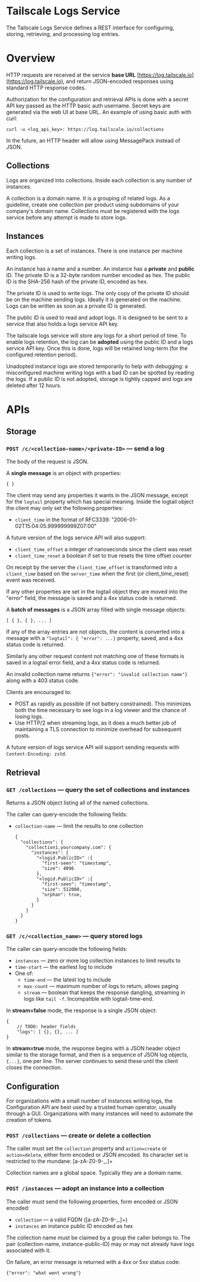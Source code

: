 # Tailscale Logs Service

The Tailscale Logs Service defines a REST interface for configuring, storing,
retrieving, and processing log entries.

# Overview

HTTP requests are received at the service **base URL**
[https://log.tailscale.io](https://log.tailscale.io), and return JSON-encoded
responses using standard HTTP response codes.

Authorization for the configuration and retrieval APIs is done with a secret
API key passed as the HTTP basic auth username. Secret keys are generated via
the web UI at base URL. An example of using basic auth with curl:

    curl -u <log_api_key>: https://log.tailscale.io/collections

In the future, an HTTP header will allow using MessagePack instead of JSON.

## Collections

Logs are organized into collections. Inside each collection is any number of
instances.

A collection is a domain name. It is a grouping of related logs. As a
guideline, create one collection per product using subdomains of your
company's domain name. Collections must be registered with the logs service
before any attempt is made to store logs.

## Instances

Each collection is a set of instances. There is one instance per machine
writing logs.

An instance has a name and a number. An instance has a **private** and
**public** ID. The private ID is a 32-byte random number encoded as hex.
The public ID is the SHA-256 hash of the private ID, encoded as hex.

The private ID is used to write logs. The only copy of the private ID
should be on the machine sending logs. Ideally it is generated on the
machine. Logs can be written as soon as a private ID is generated. 

The public ID is used to read and adopt logs. It is designed to be sent
to a service that also holds a logs service API key.

The tailscale logs service will store any logs for a short period of time.
To enable logs retention, the log can be **adopted** using the public ID
and a logs service API key.
Once this is done, logs will be retained long-term (for the configured
retention period).

Unadopted instance logs are stored temporarily to help with debugging:
a misconfigured machine writing logs with a bad ID can be spotted by
reading the logs.
If a public ID is not adopted, storage is tightly capped and logs are
deleted after 12 hours.

# APIs

## Storage

### `POST /c/<collection-name>/<private-ID>` — send a log

The body of the request is JSON.

A **single message** is an object with properties:

`{ }`

The client may send any properties it wants in the JSON message, except
for the `logtail` property which has special meaning. Inside the logtail
object the client may only set the following properties:

- `client_time` in the format of RFC3339: "2006-01-02T15:04:05.999999999Z07:00"

A future version of the logs service API will also support:

- `client_time_offset` a integer of nanoseconds since the client was reset
- `client_time_reset` a boolean if set to true resets the time offset counter

On receipt by the server the `client_time_offset` is transformed into a
`client_time` based on the `server_time` when the first (or
client_time_reset) event was received. 

If any other properties are set in the logtail object they are moved into
the "error" field, the message is saved and a 4xx status code is returned.

A **batch of messages** is a JSON array filled with single message objects:

`[ { }, { }, ... ]`

If any of the array entries are not objects, the content is converted
into a message with a `"logtail": { "error": ...}` property, saved, and
a 4xx status code is returned.

Similarly any other request content not matching one of these formats is
saved in a logtail error field, and a 4xx status code is returned.

An invalid collection name returns `{"error": "invalid collection name"}`
along with a 403 status code.

Clients are encouraged to:

- POST as rapidly as possible (if not battery constrained). This minimizes
  both the time necessary to see logs in a log viewer and the chance of
  losing logs.
- Use HTTP/2 when streaming logs, as it does a much better job of
  maintaining a TLS connection to minimize overhead for subsequent posts.

A future version of logs service API will support sending requests with
`Content-Encoding: zstd`.

## Retrieval

### `GET /collections` — query the set of collections and instances

Returns a JSON object listing all of the named collections.

The caller can query-encode the following fields:

- `collection-name` — limit the results to one collection

    ```
    {
      "collections": {
        "collection1.yourcompany.com": {
          "instances": {
            "<logid.PublicID>" :{
              "first-seen": "timestamp",
              "size": 4096
            },
            "<logid.PublicID>" :{
              "first-seen": "timestamp",
              "size": 512000,
              "orphan": true,
            }
          }
        }
      }
    }
    ```

### `GET /c/<collection_name>` — query stored logs

The caller can query-encode the following fields:

- `instances` — zero or more log collection instances to limit results to
- `time-start` — the earliest log to include
- One of:
    - `time-end` — the latest log to include
    - `max-count` — maximum number of logs to return, allows paging
    - `stream` — boolean that keeps the response dangling, streaming in
      logs like `tail -f`. Incompatible with logtail-time-end.

In **stream=false** mode, the response is a single JSON object:

    {
    	// TODO: header fields
    	"logs": [ {}, {}, ... ]
    }

In **stream=true** mode, the response begins with a JSON header object
similar to the storage format, and then is a sequence of JSON log
objects, `{...}`, one per line. The server continues to send these until
the client closes the connection.

## Configuration

For organizations with a small number of instances writing logs, the
Configuration API are best used by a trusted human operator, usually
through a GUI. Organizations with many instances will need to automate
the creation of tokens.

### `POST /collections` — create or delete a collection

The caller must set the `collection` property and `action=create` or
`action=delete`, either form encoded or JSON encoded. Its character set
is restricted to the mundane: [a-zA-Z0-9-_.]+

Collection names are a global space. Typically they are a domain name.

### `POST /instances` — adopt an instance into a collection

The caller must send the following properties, form encoded or JSON encoded:

- `collection` — a valid FQDN ([a-zA-Z0-9-_.]+)
- `instances` an instance public ID encoded as hex

The collection name must be claimed by a group the caller belongs to.
The pair (collection-name, instance-public-ID) may or may not already have
logs associated with it.

On failure, an error message is returned with a 4xx or 5xx status code:

`{"error": "what went wrong"}`